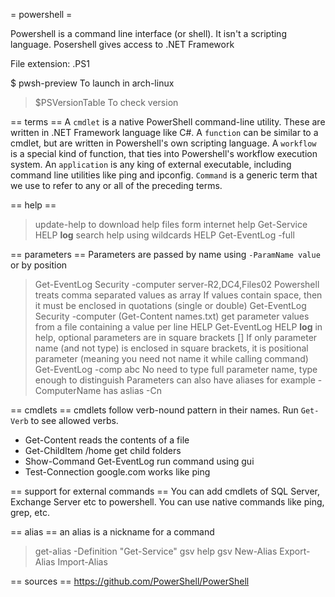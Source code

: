 = powershell =

Powershell is a command line interface (or shell).
It isn't a scripting language.
Posershell gives access to .NET Framework

File extension: .PS1

$ pwsh-preview
To launch in arch-linux
> $PSVersionTable
To check version

== terms ==
A `cmdlet` is a native PowerShell command-line utility. These are written in .NET Framework language like C#.
A `function` can be similar to a cmdlet, but are written in Powershell's own scripting language.
A `workflow` is a special kind of function, that ties into Powershell's workflow execution system.
An `application` is any king of external executable, including command line utilities like  ping and ipconfig.
`Command` is a generic term that we use to refer to any or all of the preceding terms.


== help ==
> update-help
to download help files form internet
> help Get-Service
> HELP **log**
search help using wildcards
> HELP Get-EventLog -full

== parameters ==
Parameters are passed by name using `-ParamName value` or by position
> Get-EventLog Security -computer server-R2,DC4,Files02
Powershell treats comma separated values as array
If values contain space, then it must be enclosed in quotations (single or double)
> Get-EventLog Security -computer (Get-Content names.txt)
get parameter values from a file containing a value per line
> HELP Get-EventLog
> HELP **log**
in help, optional parameters are in square brackets []
If only parameter name (and not type) is enclosed in square brackets, it is positional parameter (meaning you need not name it while calling command)
> Get-EventLog -comp abc
No need to type full parameter name, type enough to distinguish
Parameters can also have aliases for example -ComputerName has aslias -Cn

== cmdlets ==
cmdlets follow verb-nound pattern in their names. Run `Get-Verb` to see allowed verbs.
* Get-Content
reads the contents of a file
* Get-ChildItem /home
get child folders
* Show-Command Get-EventLog
run command using gui
* Test-Connection google.com
works like ping

== support for external commands ==
You can add cmdlets of SQL Server, Exchange Server etc to powershell.
You can use native commands like ping, grep, etc.

== alias ==
an alias is a nickname for a command
> get-alias -Definition "Get-Service"
> gsv
> help gsv
> New-Alias
> Export-Alias
> Import-Alias

== sources ==
https://github.com/PowerShell/PowerShell
